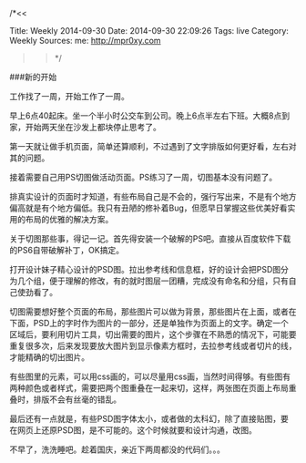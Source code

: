 /*<<

 Title: Weekly 2014-09-30
 Date: 2014-09-30 22:09:26
 Tags: live
 Category: Weekly
 Sources:
   me: http://mpr0xy.com
>>*/


###新的开始

工作找了一周，开始工作了一周。

早上6点40起床。坐一个半小时公交车到公司。晚上6点半左右下班。大概8点到家，开始两天坐在沙发上都块停止思考了。

第一天就让做手机页面，简单还算顺利，不过遇到了文字排版如何更好看，左右对其的问题。

接着需要自己用PS切图做活动页面。PS练习了一周，切图基本没有问题了。

排真实设计的页面时才知道，有些布局自己是不会的，强行写出来，不是有个地方偏高就是有个地方偏低。我只有丑陋的修补着Bug，但愿早日掌握这些优美好看实用的布局的优雅的解决方案。

关于切图那些事，得记一记。首先得安装一个破解的PS吧。直接从百度软件下载的PS6自带破解补丁，OK搞定。

打开设计妹子精心设计的PSD图。拉出参考线和信息框，好的设计会把PSD图分为几个组，便于理解的修改，有的就时图层一团糟，完成没有命名和分组，只有自己使劲看了。

切图需要想好整个页面的布局，那些图片可以做为背景，那些图片在上面，或者在下面，PSD上的字时作为图片的一部分，还是单独作为页面上的文字。确定一个区域后，要利用切片工具，切出需要的图片，这个步骤在不熟悉的情况下，可能要重复很多次，后来发现要放大图片到显示像素方框时，去拉参考线或者切片的线，才能精确的切出图片。

有些图里的元素，可以用css画的，可以尽量用css画，当然时间得够。有些图有两种颜色或者样式，需要把两个图重叠在一起来切，这样，两张图在页面上布局重叠时，排版不会有丝毫的错乱。

最后还有一点就是，有些PSD图字体太小，或者做的太科幻，除了直接贴图，要在网页上还原PSD图，是不可能的。这个时候就要和设计沟通，改图。

不早了，洗洗睡吧。趁着国庆，亲近下两周都没的代码们。。。





